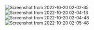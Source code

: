 ![Screenshot from 2022-10-20 02-02-35](https://user-images.githubusercontent.com/99209568/196826770-462c884d-923b-41b3-bfcb-9472cca9fd72.png)
![Screenshot from 2022-10-20 02-04-13](https://user-images.githubusercontent.com/99209568/196826816-e28d68b7-4f1f-443e-acb5-676f6c172b16.png)
![Screenshot from 2022-10-20 02-04-48](https://user-images.githubusercontent.com/99209568/196826845-e4dabd75-bd78-4314-8d88-4639500b0fbd.png)
![Screenshot from 2022-10-20 02-05-48](https://user-images.githubusercontent.com/99209568/196826965-1be01f33-f621-4502-a776-773a069151ac.png)
